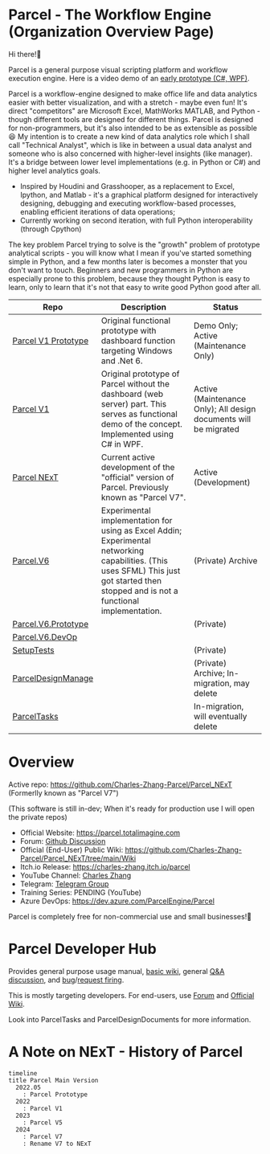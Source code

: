 # Parcel - The Workflow Engine (Organization Overview Page)

Hi there!👋

Parcel is a general purpose visual scripting platform and workflow execution engine. Here is a video demo of an [early prototype (C#, WPF)](https://youtu.be/yEHaf_4y5AE).

Parcel is a workflow-engine designed to make office life and data analytics easier with better visualization, and with a stretch - maybe even fun! It's direct "competitors" are Microsoft Excel, MathWorks MATLAB, and Python - though different tools are designed for different things. Parcel is designed for non-programmers, but it's also intended to be as extensible as possible 😆 My intention is to create a new kind of data analytics role which I shall call "Technical Analyst", which is like in between a usual data analyst and someone who is also concerned with higher-level insights (like manager). It's a bridge between lower level implementations (e.g. in Python or C#) and higher level analytics goals.

* Inspired by Houdini and Grasshooper, as a replacement to Excel, Ipython, and Matlab - it's a graphical platform designed for interactively designing, debugging and executing workflow-based processes, enabling efficient iterations of data operations; 
* Currently working on second iteration, with full Python interoperability (through Cpython)

The key problem Parcel trying to solve is the "growth" problem of prototype analytical scripts - you will know what I mean if you've started something simple in Python, and a few months later is becomes a monster that you don't want to touch. Beginners and new programmers in Python are especially prone to this problem, because they thought Python is easy to learn, only to learn that it's not that easy to write good Python good after all.

|Repo|Description|Status|
|-|-|-|
|[Parcel V1 Prototype](https://github.com/Charles-Zhang-Parcel/Parcel_V1_Prototype)|Original functional prototype with dashboard function targeting Windows and .Net 6.|Demo Only; Active (Maintenance Only)|
|[Parcel V1](https://github.com/Charles-Zhang-Parcel/Parcel_V1)|Original prototype of Parcel without the dashboard (web server) part. This serves as functional demo of the concept. Implemented using C# in WPF.|Active (Maintenance Only); All design documents will be migrated|
|[Parcel NExT](https://github.com/Charles-Zhang-Parcel/Parcel_NExT)|Current active development of the "official" version of Parcel. Previously known as "Parcel V7".|Active (Development)|
|[Parcel.V6](https://github.com/Charles-Zhang-Parcel/Parcel.V6)|Experimental implementation for using as Excel Addin; Experimental networking capabilities. (This uses SFML) This just got started then stopped and is not a functional implementation.|(Private) Archive|
|[Parcel.V6.Prototype](https://github.com/Charles-Zhang-Parcel/Parcel.V6.Prototype)||(Private)|
|[Parcel.V6.DevOp](https://github.com/Charles-Zhang-Parcel/Parcel.V6.DevOp)|||
|[SetupTests](https://github.com/Charles-Zhang-Parcel/SetupTests)||(Private)|
|[ParcelDesignManage](https://github.com/Charles-Zhang-Parcel/ParcelDesignManage)||(Private) Archive; In-migration, may delete|
|[ParcelTasks](https://github.com/Charles-Zhang-Parcel/ParcelTasks)||In-migration, will eventually delete|

# Overview

Active repo: https://github.com/Charles-Zhang-Parcel/Parcel_NExT (Formerlly known as "Parcel V7")

(This software is still in-dev; When it's ready for production use I will open the private repos)

* Official Website: https://parcel.totalimagine.com
* Forum: [Github Discussion](https://github.com/Charles-Zhang-Parcel/Parcel_NExT/discussions)
* Official (End-User) Public Wiki: https://github.com/Charles-Zhang-Parcel/Parcel_NExT/tree/main/Wiki
* Itch.io Release: https://charles-zhang.itch.io/parcel
* YouTube Channel: [Charles Zhang](https://www.youtube.com/playlist?list=PLuGKdF2KHaWF6V9-eUWfelc5ZAoHCUbej) <!--In the forseeable future I will be the only one developing this, and to save management effort, I will just take all the glory and manage it under my own accounts.-->
* Telegram: [Telegram Group](https://t.me/+zFs-woUjnLVlNjUx)
* Training Series: PENDING (YouTube)
* Azure DevOps: https://dev.azure.com/ParcelEngine/Parcel

Parcel is completely free for non-commercial use and small businesses!🎉

# Parcel Developer Hub

Provides general purpose usage manual, [basic wiki](https://github.com/Charles-Zhang-Parcel/Parcel_NExT/tree/main/Wiki), general [Q&amp;A discussion](https://github.com/Charles-Zhang-Parcel/Parcel_NExT/discussions/categories/technical), and [bug](https://github.com/Charles-Zhang-Parcel/Parcel_NExT/issues)/[request firing](https://github.com/Charles-Zhang-Parcel/Parcel_NExT/discussions/categories/ideas).

This is mostly targeting developers. For end-users, use [Forum](https://github.com/Charles-Zhang-Parcel/Parcel_NExT/discussions) and [Official Wiki](https://github.com/Charles-Zhang-Parcel/Parcel_NExT/tree/main/Wiki).

Look into ParcelTasks and ParcelDesignDocuments for more information.

# A Note on NExT - History of Parcel

```mermaid
timeline
title Parcel Main Version
  2022.05
    : Parcel Prototype
  2022
    : Parcel V1
  2023
    : Parcel V5
  2024
    : Parcel V7
    : Rename V7 to NExT
```

<!--

**Here are some ideas to get you started:**

🙋‍♀️ A short introduction - what is your organization all about?
🌈 Contribution guidelines - how can the community get involved?
👩‍💻 Useful resources - where can the community find your docs? Is there anything else the community should know?
🍿 Fun facts - what does your team eat for breakfast?
🧙 Remember, you can do mighty things with the power of [Markdown](https://docs.github.com/github/writing-on-github/getting-started-with-writing-and-formatting-on-github/basic-writing-and-formatting-syntax)
-->
